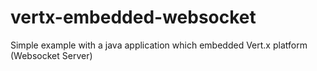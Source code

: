 vertx-embedded-websocket
========================

Simple example with a java application which embedded Vert.x platform (Websocket Server)
